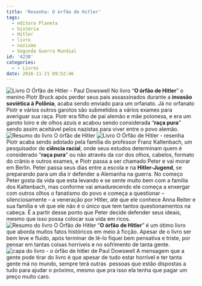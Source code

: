 ```yaml
---
title: 'Resenha: O órfão de Hitler'
tags:
  - editora Planeta
  - história
  - Hitler
  - livro
  - nazismo
  - Segunda Guerra Mundial
id: '4238'
categories:
  - - Livros
date: 2016-11-21 09:52:46
---
```


![Livro O Órfão de Hitler - Paul Dowswell](http://natalia.blog.br/wp-content/uploads/2016/10/resenha-o-órfão-de-hitler.jpg) No livro “**O órfão de Hitler**” o menino Piotr Bruck após perder seus pais assassinados durante a **invasão soviética à Polônia**, acaba sendo enviado para um orfanato. Já no orfanato Piotr e vários outros garotos são submetidos a vários exames para averiguar sua raça. Piotr era filho de pai alemão e mãe polonesa, e era um garoto loiro e de olhos azuis e acabou sendo considerada “**raça pura**” sendo assim aceitável pelos nazistas para viver entre o povo alemão. ![Resumo do livro O órfão de Hitler](http://natalia.blog.br/wp-content/uploads/2016/10/lombada-livro-o-órfão-de-hitler.jpg) ![Livro O Órfão de Hitler - resenha](http://natalia.blog.br/wp-content/uploads/2016/10/página-livro-o-órfão-de-hitler.jpg) Piotr acaba sendo adotado pela família do professor Franz Kaltenbach, um pesquisador de **ciência racial**, onde seus estudos determinam quem é considerado “**raça pura**” ou não através da cor dos olhos, cabelos, formato do crânio e outros exames, e Piotr passa a ser chamado Peter e vai morar em Berlin. Peter passa seus dias entre a escola e na **Hitler-Jugend**, se preparando para um dia ir defender a Alemanha na guerra. No começo Peter gosta da vida que esta levando e se sente muito bem com a família dos Kaltenbach, mas conforme vai amadurecendo ele começa a enxergar com outros olhos o fanatismo do povo e começa a questionar – silenciosamente – a veneração por Hitler, até que ele conhece Anna Reiter e sua família e vê que ele não é o único que tem tantos questionamentos na cabeça. É a partir desse ponto que Peter decide defender seus ideais, mesmo que isso possa colocar sua vida em ricos. ![Resumo do livro O Órfão de Hitler](http://natalia.blog.br/wp-content/uploads/2016/10/contra-capa-livro-o-órfão-de-hitler.jpg) “**O órfão de Hitler**” é um ótimo livro que aborda muitos fatos históricos em meio à ficção. Apesar de o livro ser bem leve e fluido, após terminar de lê-lo fiquei bem pensativa e triste, por pensar em tantas coisas horríveis e no sofrimento de tanta gente. ![capa do livro - o órfão de hitler de Paul Dowswell](http://natalia.blog.br/wp-content/uploads/2016/10/livro-o-órfão-de-hitler-resumo.jpg) A mensagem que a gente pode tirar do livro é que apesar de tudo estar horrível e ter tanta gente má no mundo, sempre terá outras  pessoas que estão dispostas a tudo para ajudar o próximo, mesmo que pra isso ela tenha que pagar um preço muito caro.